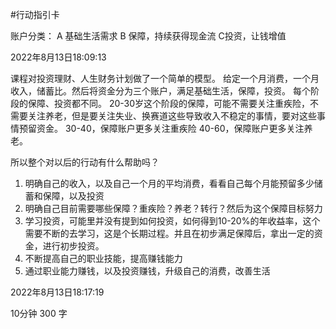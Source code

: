 #行动指引卡

账户分类：
A 基础生活需求
B 保障，持续获得现金流
C投资，让钱增值

2022年8月13日18:09:13

课程对投资理财、人生财务计划做了一个简单的模型。
给定一个月消费，一个月收入，储蓄比。然后将资金分为三个账户，满足基础生活，保障，投资。
每个阶段的保障、投资都不同。
20-30岁这个阶段的保障，可能不需要关注重疾险，不需要关注养老，但是要关注失业、换赛道这些导致收入不稳定的事情，要对这些事情预留资金。
30-40，保障账户更多关注重疾险
40-60，保障账户更多关注养老。

所以整个对以后的行动有什么帮助吗？
1. 明确自己的收入，以及自己一个月的平均消费，看看自己每个月能预留多少储蓄和保障，以及投资
2. 明确自己目前需要哪些保障？重疾险？养老？转行？然后为这个保障目标努力
3. 学习投资，可能里并没有提到如何投资，如何得到10-20%的年收益率，这个需要不断的去学习，这是个长期过程。并且在初步满足保障后，拿出一定的资金，进行初步投资。
4. 不断提高自己的职业技能，提高赚钱能力
5. 通过职业能力赚钱，以及投资赚钱，升级自己的消费，改善生活

2022年8月13日18:17:19

10分钟 300 字